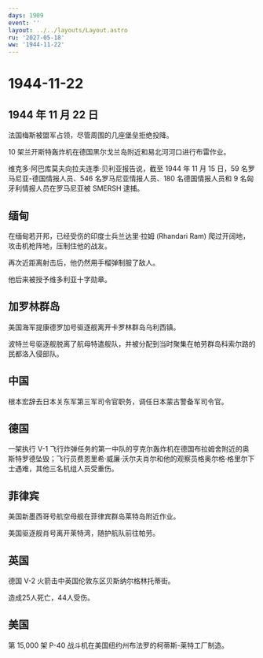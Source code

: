 ```yaml
---
days: 1909
event: ''
layout: ../../layouts/Layout.astro
ru: '2027-05-18'
ww: '1944-11-22'
---
```


# 1944-11-22

## 1944 年 11 月 22 日

法国梅斯被盟军占领，尽管周围的几座堡垒拒绝投降。

10 架兰开斯特轰炸机在德国黑尔戈兰岛附近和易北河河口进行布雷作业。

维克多·阿巴库莫夫向拉夫连季·贝利亚报告说，截至 1944 年 11 月 15 日，59
名罗马尼亚-德国情报人员、546 名罗马尼亚情报人员、180 名德国情报人员和 9
名匈牙利情报人员在罗马尼亚被 SMERSH 逮捕。

## 缅甸

在缅甸若开邦，已经受伤的印度士兵兰达里·拉姆 (Rhandari Ram)
爬过开阔地，攻击机枪阵地，压制住他的战友。

再次近距离射击后，他仍然用手榴弹制服了敌人。

他后来被授予维多利亚十字勋章。

## 加罗林群岛

美国海军提康德罗加号驱逐舰离开卡罗林群岛乌利西镇。

波特兰号驱逐舰脱离了航母特遣舰队，并被分配到当时聚集在帕劳群岛科索尔路的民都洛入侵部队。

## 中国

根本宏辞去日本关东军第三军司令官职务，调任日本蒙古警备军司令官。

## 德国

一架执行 V-1
飞行炸弹任务的第一中队的亨克尔轰炸机在德国布拉姆舍附近的奥斯特罗德坠毁；飞行员费恩里希·威廉·沃尔夫肖尔和他的观察员格奥尔格·格里尔下士遇难，其他三名机组人员受重伤。

## 菲律宾

美国新墨西哥号航空母舰在菲律宾群岛莱特岛附近作业。

美国驱逐舰肖号离开莱特湾，随护航队前往帕劳。

## 英国

德国 V-2 火箭击中英国伦敦东区贝斯纳尔格林托蒂街。

造成25人死亡，44人受伤。

## 美国

第 15,000 架 P-40 战斗机在美国纽约州布法罗的柯蒂斯-莱特工厂制造。